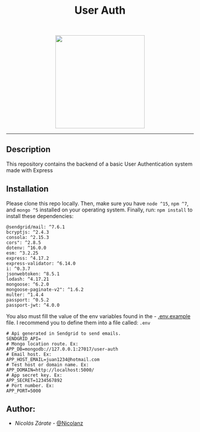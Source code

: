 <h1 align = "center">User Auth</h1><br>
<p align="center">
    <img width="240" height="250" src="https://images.unsplash.com/photo-1623282033815-40b05d96c903?ixlib=rb-1.2.1&ixid=MnwxMjA3fDB8MHxwaG90by1wYWdlfHx8fGVufDB8fHx8&auto=format&fit=crop&w=2670&q=80">
</p>

------------


## Description

This repository contains the backend of a basic User Authentication system made with Express

## Installation
Please clone this repo locally. Then, make sure you have `node ^15`, `npm ^7`, and `mongo ^5` installed on your operating system.
Finally, run: `npm install` to install these dependencies:


```
@sendgrid/mail: ^7.6.1
bcryptjs: ^2.4.3
consola: ^2.15.3
cors": ^2.8.5
dotenv: ^16.0.0
esm: ^3.2.25
express: ^4.17.2
express-validator: ^6.14.0
i: ^0.3.7
jsonwebtoken: ^8.5.1
lodash: ^4.17.21
mongoose: ^6.2.0
mongoose-paginate-v2": ^1.6.2
multer: ^1.4.4
passport: ^0.5.2
passport-jwt: ^4.0.0
```

You also must fill the value of the env variables found in the - [.env.example](./.env.example) file. I recommend you to define them into a file called: `.env`
```
# Api generated in Sendgrid to send emails.
SENDGRID_API=
# Mongo location route. Ex:
APP_DB=mongodb://127.0.0.1:27017/user-auth
# Email host. Ex:
APP_HOST_EMAIL=juan1234@hotmail.com
# Test host or domain name. Ex:
APP_DOMAIN=http://localhost:5000/
# App secret key. Ex:
APP_SECRET=1234567892
# Port number. Ex:
APP_PORT=5000
```


## Author:

- *Nicolás Zárate*  - [@Nicolanz](https://github.com/Nicolanz)


